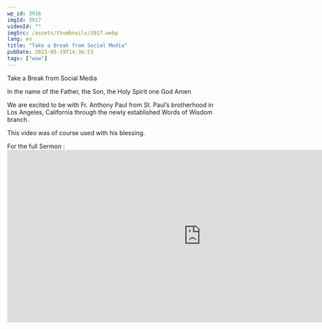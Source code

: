 ```yaml
---
wp_id: 3916
imgId: 3917
videoId: ""
imgSrc: /assets/thumbnails/3917.webp
lang: en
title: "Take a Break from Social Media"
pubDate: 2023-05-19T14:36:53
tags: ["wow"]
---
```


<p>Take a Break from Social Media</p>
<p>In the name of the Father, the Son, the Holy Spirit one God Amen</p>
<p>We are excited to be with Fr. Anthony Paul from St. Paul&#8217;s brotherhood in Los Angeles, California through the newly established Words of Wisdom branch.</p>
<p>This video was of course used with his blessing.</p>
<p>For the full Sermon :<br />
<iframe class="wp-embedded-content" sandbox="allow-scripts" security="restricted" title="It&#039;s Lent, folks! (Fr Antony Paul) by Upper Room Media" width="900" height="400" scrolling="no" frameborder="no" src="https://w.soundcloud.com/player/?visual=true&url=https%3A%2F%2Fapi.soundcloud.com%2Ftracks%2F1450459414&show_artwork=true&maxheight=1000&maxwidth=900#?secret=CC8wtBS1iQ" data-secret="CC8wtBS1iQ"></iframe></p>
